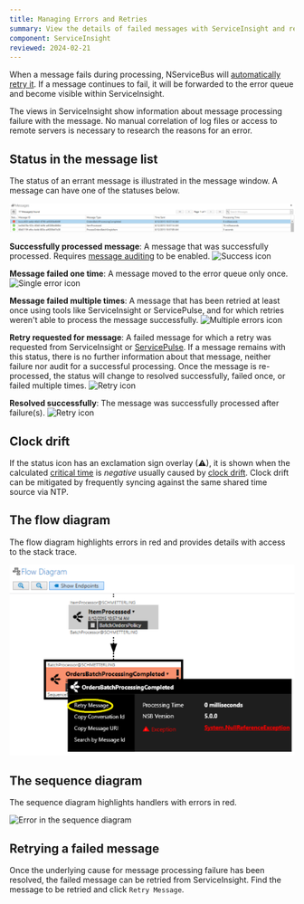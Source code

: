 ```yaml
---
title: Managing Errors and Retries
summary: View the details of failed messages with ServiceInsight and retry them
component: ServiceInsight
reviewed: 2024-02-21
---
```


When a message fails during processing, NServiceBus will [automatically retry it](/nservicebus/recoverability/). If a message continues to fail, it will be forwarded to the error queue and become visible within ServiceInsight.

The views in ServiceInsight show information about message processing failure with the message. No manual correlation of log files or access to remote servers is necessary to research the reasons for an error.

## Status in the message list

The status of an errant message is illustrated in the message window. A message can have one of the statuses below.

![An error in the message window](images/overview-messagewindowerror.png 'width=500')

**Successfully processed message**: A message that was successfully processed. Requires [message auditing](/nservicebus/operations/auditing.md) to be enabled. ![Success icon](images/status-success-icon.png)

**Message failed one time**: A message moved to the error queue only once. ![Single error icon](images/status-error-icon.png)

**Message failed multiple times**: A message that has been retried at least once using tools like ServiceInsight or ServicePulse, and for which retries weren't able to process the message successfully. ![Multiple errors icon](images/status-multiple-error-icon.png)

**Retry requested for message**: A failed message for which a retry was requested from ServiceInsight or [ServicePulse](/servicepulse/index.md). If a message remains with this status, there is no further information about that message, neither failure nor audit for a successful processing. Once the message is re-processed, the status will change to resolved successfully, failed once, or failed multiple times. ![Retry icon](images/status-retry-icon.png)

**Resolved successfully**: The message was successfully processed after failure(s). ![Retry icon](images/status-resolved-successfully.png)

## Clock drift

If the status icon has an exclamation sign overlay (⚠), it is shown when the calculated [critical time](/monitoring/metrics/definitions.md#metrics-captured-critical-time) is *negative* usually caused by [clock drift](https://en.wikipedia.org/wiki/Clock_drift). Clock drift can be mitigated by frequently syncing against the same shared time source via NTP.

## The flow diagram

The flow diagram highlights errors in red and provides details with access to the stack trace.

![Error in the flow diagram](images/overview-flowdiagramwitherror.png 'width=500')

## The sequence diagram

The sequence diagram highlights handlers with errors in red.

![Error in the sequence diagram](images/overview-sequence-diagram-witherror.png 'width=500')


## Retrying a failed message

Once the underlying cause for message processing failure has been resolved, the failed message can be retried from ServiceInsight. Find the message to be retried and click `Retry Message`.
